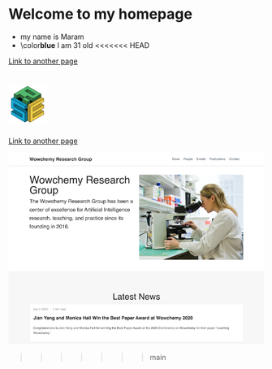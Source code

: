 # Welcome to my homepage



- my name is Maram 
- \color**blue** I am 31 old
<<<<<<< HEAD

 [Link to another page](http://www.google.com) 
 
![sss](https://raw.githubusercontent.com/RSE-Sheffield/RSE-Sheffield.github.io/master/assets/images/logo/rse-logoonly-stroke-small.png)
=======
 [Link to another page](http://www.google.com) 

 ![](1.png)
 
>>>>>>> main
